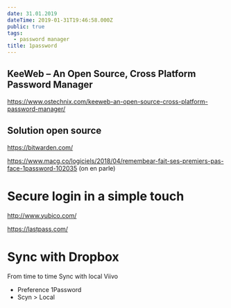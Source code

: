 ```yaml
---
date: 31.01.2019
dateTime: 2019-01-31T19:46:58.000Z
public: true
tags:
  - password manager
title: 1password
---
```


KeeWeb – An Open Source, Cross Platform Password Manager
--------------------------------------------------------

<https://www.ostechnix.com/keeweb-an-open-source-cross-platform-password-manager/>

Solution open source
--------------------

<https://bitwarden.com/>

<https://www.macg.co/logiciels/2018/04/remembear-fait-ses-premiers-pas-face-1password-102035> (on en parle)

Secure login in a simple touch
==============================

<http://www.yubico.com/>

<https://lastpass.com/>

Sync with Dropbox
=================

From time to time Sync with local Viivo 

*   Preference 1Password
*   Scyn > Local
